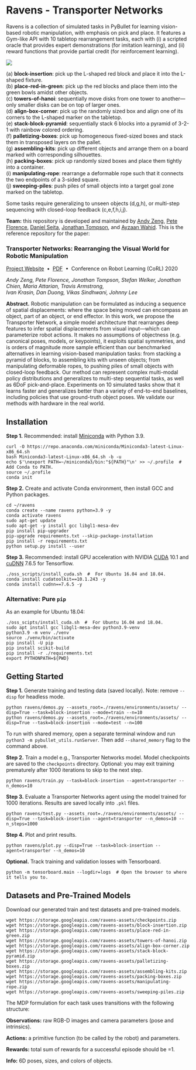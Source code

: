 # Ravens - Transporter Networks

Ravens is a collection of simulated tasks in PyBullet for learning vision-based robotic manipulation, with emphasis on pick and place.
It features a Gym-like API with 10 tabletop rearrangement tasks, each with (i) a scripted oracle that provides expert demonstrations (for imitation learning), and (ii) reward functions that provide partial credit (for reinforcement learning).

<img src="docs/tasks.png"><br>

(a) **block-insertion**: pick up the L-shaped red block and place it into the L-shaped fixture.<br>
(b) **place-red-in-green**: pick up the red blocks and place them into the green bowls amidst other objects.<br>
(c) **towers-of-hanoi**: sequentially move disks from one tower to another—only smaller disks can be on top of larger ones.<br>
(d) **align-box-corner**: pick up the randomly sized box and align one of its corners to the L-shaped marker on the tabletop.<br>
(e) **stack-block-pyramid**: sequentially stack 6 blocks into a pyramid of 3-2-1 with rainbow colored ordering.<br>
(f) **palletizing-boxes**: pick up homogeneous fixed-sized boxes and stack them in transposed layers on the pallet.<br>
(g) **assembling-kits**: pick up different objects and arrange them on a board marked with corresponding silhouettes.<br>
(h) **packing-boxes**: pick up randomly sized boxes and place them tightly into a container.<br>
(i) **manipulating-rope**: rearrange a deformable rope such that it connects the two endpoints of a 3-sided square.<br>
(j) **sweeping-piles**: push piles of small objects into a target goal zone marked on the tabletop.<br>

Some tasks require generalizing to unseen objects (d,g,h), or multi-step sequencing with closed-loop feedback (c,e,f,h,i,j).

**Team:** this repository is developed and maintained by [Andy Zeng](https://andyzeng.github.io/), [Pete Florence](http://www.peteflorence.com/), [Daniel Seita](https://people.eecs.berkeley.edu/~seita/), [Jonathan Tompson](https://jonathantompson.github.io/), and [Ayzaan Wahid](https://www.linkedin.com/in/ayzaan-wahid-21676148/). This is the reference repository for the paper:

### Transporter Networks: Rearranging the Visual World for Robotic Manipulation
[Project Website](https://transporternets.github.io/)&nbsp;&nbsp;•&nbsp;&nbsp;[PDF](https://arxiv.org/pdf/2010.14406.pdf)&nbsp;&nbsp;•&nbsp;&nbsp;Conference on Robot Learning (CoRL) 2020

*Andy Zeng, Pete Florence, Jonathan Tompson, Stefan Welker, Jonathan Chien, Maria Attarian, Travis Armstrong,<br>Ivan Krasin, Dan Duong, Vikas Sindhwani, Johnny Lee*

**Abstract.** Robotic manipulation can be formulated as inducing a sequence of spatial displacements: where the space being moved can encompass an object, part of an object, or end effector. In this work, we propose the Transporter Network, a simple model architecture that rearranges deep features to infer spatial displacements from visual input—which can parameterize robot actions. It makes no assumptions of objectness (e.g. canonical poses, models, or keypoints), it exploits spatial symmetries, and is orders of magnitude more sample efficient than our benchmarked alternatives in learning vision-based manipulation tasks: from stacking a pyramid of blocks, to assembling kits with unseen objects; from manipulating deformable ropes, to pushing piles of small objects with closed-loop feedback. Our method can represent complex multi-modal policy distributions and generalizes to multi-step sequential tasks, as well as 6DoF pick-and-place. Experiments on 10 simulated tasks show that it learns faster and generalizes better than a variety of end-to-end baselines, including policies that use ground-truth object poses. We validate our methods with hardware in the real world.

## Installation

**Step 1.** Recommended: install [Miniconda](https://docs.conda.io/en/latest/miniconda.html) with Python 3.9.

```shell
curl -O https://repo.anaconda.com/miniconda/Miniconda3-latest-Linux-x86_64.sh
bash Miniconda3-latest-Linux-x86_64.sh -b -u
echo $'\nexport PATH=~/miniconda3/bin:"${PATH}"\n' >> ~/.profile  # Add Conda to PATH.
source ~/.profile
conda init
```

**Step 2.** Create and activate Conda environment, then install GCC and Python packages.

```shell
cd ~/ravens
conda create --name ravens python=3.9 -y
conda activate ravens
sudo apt-get update
sudo apt-get -y install gcc libgl1-mesa-dev
pip install pip-upgrader
pip-upgrade requirements.txt --skip-package-installation
pip install -r requirements.txt
python setup.py install --user
```

**Step 3.** Recommended: install GPU acceleration with NVIDIA [CUDA](https://developer.nvidia.com/cuda-toolkit) 10.1 and [cuDNN](https://developer.nvidia.com/cudnn) 7.6.5 for Tensorflow.
```shell
./oss_scripts/install_cuda.sh  #  For Ubuntu 16.04 and 18.04.
conda install cudatoolkit==10.1.243 -y
conda install cudnn==7.6.5 -y
```

### Alternative: Pure `pip`

As an example for Ubuntu 18.04:

```shell
./oss_scipts/install_cuda.sh  #  For Ubuntu 16.04 and 18.04.
sudo apt install gcc libgl1-mesa-dev python3.9-venv
python3.9 -m venv ./venv
source ./venv/bin/activate
pip install -U pip
pip install scikit-build
pip install -r ./requirements.txt
export PYTHONPATH=${PWD}
```

## Getting Started

**Step 1.** Generate training and testing data (saved locally). Note: remove `--disp` for headless mode.

```shell
python ravens/demos.py --assets_root=./ravens/environments/assets/ --disp=True --task=block-insertion --mode=train --n=10
python ravens/demos.py --assets_root=./ravens/environments/assets/ --disp=True --task=block-insertion --mode=test --n=100
```

To run with shared memory, open a separate terminal window and run `python3 -m pybullet_utils.runServer`. Then add `--shared_memory` flag to the command above.

**Step 2.** Train a model e.g., Transporter Networks model. Model checkpoints are saved to the `checkpoints` directory. Optional: you may exit training prematurely after 1000 iterations to skip to the next step.

```shell
python ravens/train.py --task=block-insertion --agent=transporter --n_demos=10
```

**Step 3.** Evaluate a Transporter Networks agent using the model trained for 1000 iterations. Results are saved locally into `.pkl` files.

```shell
python ravens/test.py --assets_root=./ravens/environments/assets/ --disp=True --task=block-insertion --agent=transporter --n_demos=10 --n_steps=1000
```

**Step 4.** Plot and print results.

```shell
python ravens/plot.py --disp=True --task=block-insertion --agent=transporter --n_demos=10
```

**Optional.** Track training and validation losses with Tensorboard.

```shell
python -m tensorboard.main --logdir=logs  # Open the browser to where it tells you to.
```

## Datasets and Pre-Trained Models

Download our generated train and test datasets and pre-trained models.

```shell
wget https://storage.googleapis.com/ravens-assets/checkpoints.zip
wget https://storage.googleapis.com/ravens-assets/block-insertion.zip
wget https://storage.googleapis.com/ravens-assets/place-red-in-green.zip
wget https://storage.googleapis.com/ravens-assets/towers-of-hanoi.zip
wget https://storage.googleapis.com/ravens-assets/align-box-corner.zip
wget https://storage.googleapis.com/ravens-assets/stack-block-pyramid.zip
wget https://storage.googleapis.com/ravens-assets/palletizing-boxes.zip
wget https://storage.googleapis.com/ravens-assets/assembling-kits.zip
wget https://storage.googleapis.com/ravens-assets/packing-boxes.zip
wget https://storage.googleapis.com/ravens-assets/manipulating-rope.zip
wget https://storage.googleapis.com/ravens-assets/sweeping-piles.zip
```

The MDP formulation for each task uses transitions with the following structure:

**Observations:** raw RGB-D images and camera parameters (pose and intrinsics).

**Actions:** a primitive function (to be called by the robot) and parameters.

**Rewards:** total sum of rewards for a successful episode should be =1.

**Info:** 6D poses, sizes, and colors of objects.

